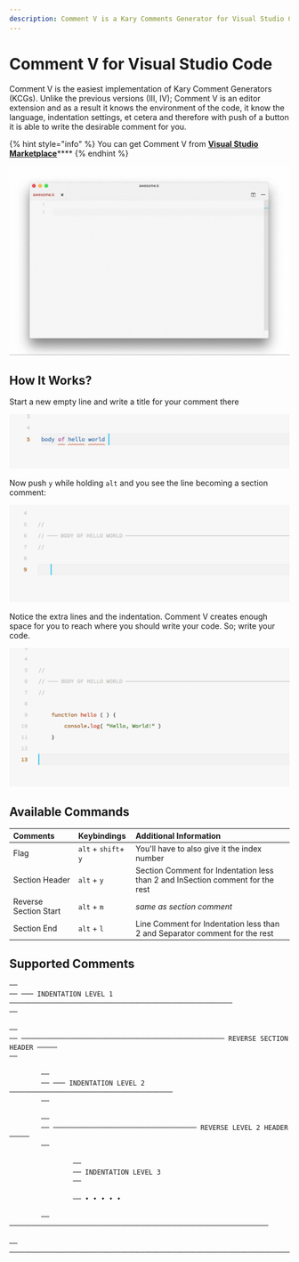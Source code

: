 ```yaml
---
description: Comment V is a Kary Comments Generator for Visual Studio Code.
---
```


# Comment V for Visual Studio Code

Comment V is the easiest implementation of Kary Comment Generators \(KCGs\). Unlike the previous versions \(III, IV\); Comment V is an editor extension and as a result it knows the environment of the code, it know the language, indentation settings, et cetera and therefore with push of a button it is able to write the desirable comment for you.

{% hint style="info" %}
You can get Comment V from [**Visual Studio Marketplace**](https://marketplace.visualstudio.com/items?itemName=karyfoundation.comment)\*\*\*\*
{% endhint %}

![A demo of Comment V in KaryScript](../.gitbook/assets/28877787-ace1415e-77b2-11e7-81fa-e4d3d7af50ec.gif)

## How It Works?

Start a new empty line and write a title for your comment there

![](../.gitbook/assets/screen-shot-1397-06-25-at-12.12.18-am.png)

Now push `y` while holding `alt` and you see the line becoming a section comment:

![](../.gitbook/assets/screen-shot-1397-06-25-at-12.14.06-am.png)

Notice the extra lines and the indentation. Comment V creates enough space for you to reach where you should write your code. So; write your code.

![](../.gitbook/assets/screen-shot-1397-06-25-at-12.15.48-am.png)

## Available Commands

| Comments | Keybindings | Additional Information |
| :--- | :--- | :--- |
| Flag | `alt` + `shift`+ `y` | You'll have to also give it the index number |
| Section Header | `alt` + `y` | Section Comment for Indentation less than 2 and InSection comment for the rest |
| Reverse Section Start | `alt` + `m` | _same as section comment_ |
| Section End | `alt` + `l` | Line Comment for Indentation less than 2 and Separator comment for the rest |

## Supported Comments

```text
──
── ─── INDENTATION LEVEL 1 ────────────────────────────────────────────────────────
──

──
── ─────────────────────────────────────────────────── REVERSE SECTION HEADER ─────
──

        ──
        ── ─── INDENTATION LEVEL 2 ─────────────────────────────────────────
        ──

        ──
        ── ──────────────────────────────────── REVERSE LEVEL 2 HEADER ─────
        ──

                ──
                ── INDENTATION LEVEL 3
                ──

                ── • • • • •

        ── ─────────────────────────────────────────────────────────────────

── ────────────────────────────────────────────────────────────────────────────────
```

